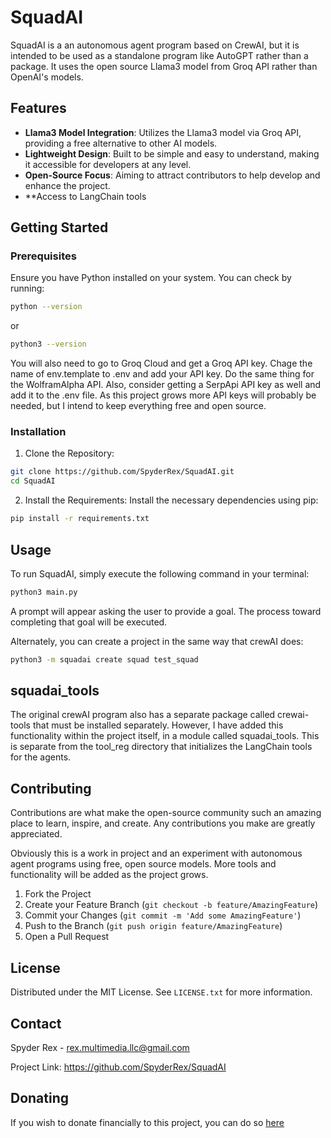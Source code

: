 # SquadAI

SquadAI is a an autonomous agent program based on CrewAI, but it is intended to be used as a standalone program like AutoGPT rather than a package. It uses the open source Llama3 model from Groq API rather than OpenAI's models. 

## Features
- **Llama3 Model Integration**: Utilizes the Llama3 model via Groq API, providing a free alternative to other AI models.
- **Lightweight Design**: Built to be simple and easy to understand, making it accessible for developers at any level.
- **Open-Source Focus**: Aiming to attract contributors to help develop and enhance the project.
- **Access to LangChain tools

## Getting Started

### Prerequisites
Ensure you have Python installed on your system. You can check by running:
```bash
python --version
```
or
```bash
python3 --version
```

You will also need to go to Groq Cloud and get a Groq API key. Chage the name of env.template to .env and add your API key. Do the same thing for the WolframAlpha API. Also, consider getting a SerpApi API key as well and add it to the .env file. As this project grows more API keys will probably be needed, but I intend to keep everything free and open source.

### Installation
1. Clone the Repository:
```bash
git clone https://github.com/SpyderRex/SquadAI.git
cd SquadAI
```

2. Install the Requirements:
Install the necessary dependencies using pip:
```bash
pip install -r requirements.txt
```

## Usage
To run SquadAI, simply execute the following command in your terminal:
```bash
python3 main.py
```
A prompt will appear asking the user to provide a goal. The process toward completing that goal will be executed.

Alternately, you can create a project in the same way that crewAI does:
```bash
python3 -m squadai create squad test_squad
```

## squadai_tools
The original crewAI program also has a separate package called crewai-tools that must be installed separately. However, I have added this functionality within the project itself, in a module called squadai_tools. This is separate from the tool_reg directory that initializes the LangChain tools for the agents.

## Contributing
Contributions are what make the open-source community such an amazing place to learn, inspire, and create. Any contributions you make are greatly appreciated.

Obviously this is a work in project and an experiment with autonomous agent programs using free, open source models. More tools and functionality will be added as the project grows.

1. Fork the Project
2. Create your Feature Branch (`git checkout -b feature/AmazingFeature`)
3. Commit your Changes (`git commit -m 'Add some AmazingFeature'`)
4. Push to the Branch (`git push origin feature/AmazingFeature`)
5. Open a Pull Request

## License
Distributed under the MIT License. See `LICENSE.txt` for more information.

## Contact
Spyder Rex - rex.multimedia.llc@gmail.com

Project Link: https://github.com/SpyderRex/SquadAI

## Donating
If you wish to donate financially to this project, you can do so [here](https://www.paypal.com/donate/?hosted_button_id=N8HR4SN2J6FPG)
